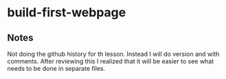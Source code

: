 # build-first-webpage

## Notes

Not doing the github history for th lesson.  Instead I will do version and with comments.  After reviewing this I realized that it will be easier to see what needs to be done in separate files.
